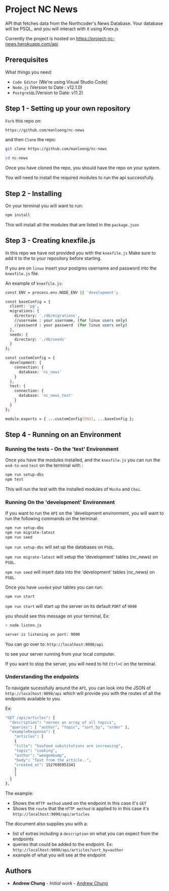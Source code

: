 # Project NC News

API that fetches data from the Northcoder's News Database.
Your database will be PSQL, and you will interact with it using Knex.js

Currently the project is hosted on https://project-nc-news.herokuapp.com/api

## Prerequisites

What things you need:

- `Code Editor` (We're using Visual Studio Code)
- `Node.js` (Version to Date : v12.1.0)
- `PostgreSQL`(Version to Date: v11.2)


## Step 1 - Setting up your own repository

`Fork` this repo on:

```bash
https://github.com/manloeng/nc-news

```
and then `Clone` the repo:

```bash
git clone https://github.com/manloeng/nc-news

cd nc-news
```
Once you have cloned the repo, you should have the repo on your system.

You will need to install the required modules to run the api successfully.

## Step 2 - Installing

On your terminal you will want to run:
```bash
npm install
```
This will install all the modules that are listed in the `package.json`

## Step 3 - Creating knexfile.js

In this repo we have not provided you with the `knexfile.js` Make sure to add it to the to your repository before starting.

If you are on `linux` insert your postgres username and password into the `knexfile.js` file.

An example of `knexfile.js`:

```bash
const ENV = process.env.NODE_ENV || 'development';

const baseConfig = {
  client: 'pg',
  migrations: {
    directory: './db/migrations',
    //username : your username, (for linux users only)
    //password : your password  (for linux users only)
  },
  seeds: {
    directory: './db/seeds'
  }
};

const customConfig = {
  development: {
    connection: {
      database: 'nc_news'
    }
  },
  test: {
    connection: {
      database: 'nc_news_test'
    }
  }
};

module.exports = { ...customConfig[ENV], ...baseConfig };

```

## Step 4 - Running on an Environment  

### Running the tests - On the 'test' Environment

Once you have the modules installed, and the `knexfile.js` you can run the `end-to-end` `test` on the terminal with : 

```bash
npm run setup-dbs
npm test
```
This will run the test with the installed modules of `Mocha` and `Chai`.

### Running On the 'development' Environment

If you want to run the `API` on the 'development environment, you will want to run the following commands on the terminal:

```bash
npm run setup-dbs
npm run migrate-latest
npm run seed

```

`npm run setup-dbs` will set up the databases on `PSQL`.

`npm run migrate-latest` will setup the 'development' tables (nc_news) on `PSQL`.

`npm run seed` will insert data into the 'development' tables (nc_news) on `PSQL`.

Once you have `seeded` your tables you can run:

```bash
npm run start
```

`npm run start` will start up the server on its default `PORT` of `9090`

you should see this message on your terminal, Ex:

```bash
> node listen.js

server is listening on port: 9090
```
You can go over to: 
`http://localhost:9090/api`

to see your server running from your local computer.

If you want to stop the server, you will need to hit `Ctrl+C` on the terminal.

### Understanding the endpoints

To navigate sucessfully around the `API`, you can look into the JSON of `http://localhost:9090/api` which will provide you with the routes of all the endpoints available to you.

Ex: 

```bash
"GET /api/articles": {
  "description": "serves an array of all topics",
  "queries": [ "author", "topic", "sort_by", "order" ],
  "exampleResponse": {
    "articles": [
    {
    "title": "Seafood substitutions are increasing",
    "topic": "cooking",
    "author": "weegembump",
    "body": "Text from the article..",
    "created_at": 1527695953341
    }
    ]
  }
},
```

The example:

- Shows the `HTTP method` used on the endpoint in this case it's `GET `
- Shows the `route` that the `HTTP method` is applied to in this case it's `http://localhost:9090/api/articles`

The document also supplies you with a:
- list of extras including a `description` on what you can expect from the endpoints
- queries that could be added to the endpoint. Ex: `http://localhost:9090/api/articles?sort_by=author`
- example of what you will see at the endpoint


## Authors

* **Andrew Chung** - *Initial work* - [Andrew Chung](https://github.com/manloeng/nc-news)



